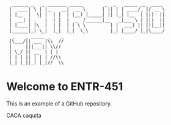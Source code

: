       ______ _   _ _______ _____        _  _   _____ __  ____
     |  ____| \ | |__   __|  __ \      | || | | ____/_ |/ __ \
     | |__  |  \| |  | |  | |__) |_____| || |_| |__  | |||  ||
     |  __| | . ` |  | |  |  _  /______|__   _|___ \ | |||  ||
     | |____| |\  |  | |  | | \ \         | |  ___) || |||__||
     |______|_| \_|  |_|  |_|  \_\        |_| |____/ |_|\____/    
      _    _ _____ _    _
     |\___/|| ___ |\\  //
     |     |||___|| \\// 
     | \_/ || __  | | | 
     | | | || | | | //\\ 
     |_| |_||_| |_|//  \\
                                                 

# Welcome to ENTR-451

This is an example of a GitHub repository.

CACA
caquita
